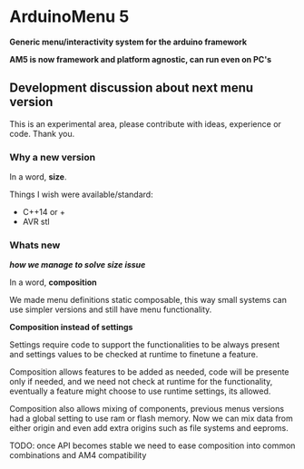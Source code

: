 # ArduinoMenu 5

**Generic menu/interactivity system for the arduino framework**

**AM5 is now framework and platform agnostic, can run even on PC's**

## Development discussion about next menu version

This is an experimental area, please contribute with ideas, experience or code. Thank you.

### Why a new version

In a word, **size**.

Things I wish were available/standard:
- C++14 or +
- AVR stl

### Whats new

_**how we manage to solve size issue**_

In a word, **composition**

We made menu definitions static composable, this way small systems can use simpler versions and still have menu functionality.

**Composition instead of settings**

Settings require code to support the functionalities to be always present and settings values to be checked at runtime to finetune a feature.

Composition allows features to be added as needed, code will be presente only if needed, and we need not check at runtime for the functionality, eventually a feature might choose to use runtime settings, its allowed.

Composition also allows mixing of components, previous menus versions had a global setting to use ram or flash memory. Now we can mix data from either origin and even add extra origins such as file systems and eeproms.

TODO: once API becomes stable we need to ease composition into common combinations and AM4 compatibility
